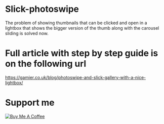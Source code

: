 # Slick-photoswipe
 The problem of showing thumbnails that can be clicked and open in a lightbox that shows the bigger version of the thumb along with the carousel sliding is solved now.
# Full article with step by step guide is on the following url
https://gamier.co.uk/blog/photoswipe-and-slick-gallery-with-a-nice-lightbox/

# Support me
<a href="https://www.buymeacoffee.com/zLbATnCyB" target="_blank"><img src="https://bmc-cdn.nyc3.digitaloceanspaces.com/BMC-button-images/custom_images/orange_img.png" alt="Buy Me A Coffee" style="height: auto !important;width: auto !important;" ></a>
